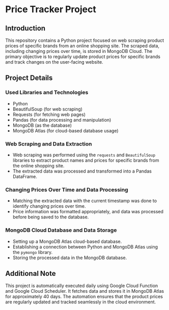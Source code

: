 # Price Tracker Project

## Introduction

This repository contains a Python project focused on web scraping product prices of specific brands from an online shopping site. The scraped data, including changing prices over time, is stored in MongoDB Cloud. The primary objective is to regularly update product prices for specific brands and track changes on the user-facing website.

## Project Details

### Used Libraries and Technologies

- Python
- BeautifulSoup (for web scraping)
- Requests (for fetching web pages)
- Pandas (for data processing and manipulation)
- MongoDB (as the database)
- MongoDB Atlas (for cloud-based database usage)

### Web Scraping and Data Extraction

- Web scraping was performed using the `requests` and `BeautifulSoup` libraries to extract product names and prices for specific brands from the online shopping site.
- The extracted data was processed and transformed into a Pandas DataFrame.

### Changing Prices Over Time and Data Processing

- Matching the extracted data with the current timestamp was done to identify changing prices over time.
- Price information was formatted appropriately, and data was processed before being saved to the database.

### MongoDB Cloud Database and Data Storage

- Setting up a MongoDB Atlas cloud-based database.
- Establishing a connection between Python and MongoDB Atlas using the `pymongo` library.
- Storing the processed data in the MongoDB database.

## Additional Note

This project is automatically executed daily using Google Cloud Function and Google Cloud Scheduler.
It fetches data and stores it in MongoDB Atlas for approximately 40 days. The automation ensures that the product prices are regularly
updated and tracked seamlessly in the cloud environment.
